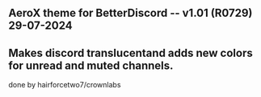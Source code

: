 AeroX theme for BetterDiscord -- v1.01 (R0729)
29-07-2024
----------------------------------------
Makes discord translucentand adds new colors for unread and muted channels.
-----------------------------------------------------------------------------

done by hairforcetwo7/crownlabs
